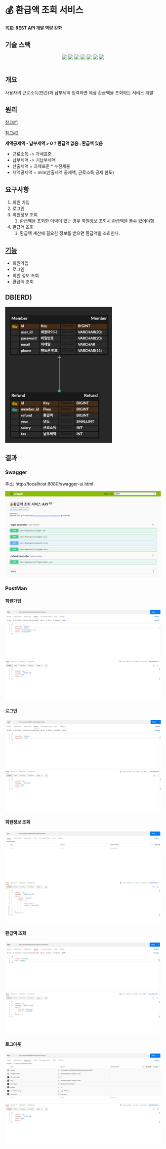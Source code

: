 # 💰 환급액 조회 서비스
**목표: REST API 개발 역량 강화**

## 기술 스택
<div align="center">
<img src="https://img.shields.io/badge/java-007396?style=for-the-badge&logo=java&logoColor=white">
<img src="https://img.shields.io/badge/springboot-6DB33F?style=for-the-badge&logo=springboot&logoColor=white">
<img src="https://img.shields.io/badge/springboot security-6DB33F?style=for-the-badge&logo=SpringSecurity&logoColor=white">
<img src="https://img.shields.io/badge/jpa-6DB33F?style=for-the-badge&logo=springboot&logoColor=white">
<img src="https://img.shields.io/badge/swagger-85EA2D?style=for-the-badge&logo=swagger&logoColor=white">
<img src="https://img.shields.io/badge/H2Database-004F9F?style=for-the-badge&logo=H2&logoColor=white">
<img src="https://img.shields.io/badge/postman-FF6C37?style=for-the-badge&logo=postman&logoColor=white">
</div><br>


## 개요
사용자의 근로소득(연간)과 납부세액 입력하면 예상 환급액을 조회하는 서비스 개발

## 원리
<a href="https://www.nts.go.kr/nts/cm/cntnts/cntntsView.do?mi=6596&cntntsId=7875">참고#1</a>

<a href="https://blog.3o3.co.kr/220517-insight/">참고#2</a>

**세액공제액 - 납부세액 > 0 ? 환급액 없음 : 환급액 있음**
* 근로소득 -> 과세표준
* 납부세액 -> 기납부세액
* 산출세액 = 과제표준 * 누진세율
* 세액공제액 = min(산출세액 공제액, 근로소득 공제 한도)

## 요구사항
1. 회원 가입
2. 로그인
3. 회원정보 조회
   1. 환급액을 조회한 이력이 있는 경우 회원정보 조회시 환급액을 볼수 있어야함
4. 환급액 조회
   1. 환급액 계산에 필요한 정보를 받으면 환급액을 조회한다.

## [기능](https://github.com/ssosee/myRefundApi/blob/master/API-Doc.md)
* 회원가입
* 로그인
* 회원 정보 조회
* 환급액 조회

## DB(ERD)

![DB.png](DB.png)

## 결과
### Swagger
주소: http://localhost:8080/swagger-ui.html

![Swagger.png](Swagger.png)

### PostMan
#### 회원가입
![회원가입.png](회원가입.png)

#### 로그인
![로그인.png](로그인.png)

#### 회원정보 조회
![회원정보_조회.png](회원정보_조회.png)

#### 환급액 조회
![환급액_조회.png](환급액_조회.png)

#### 로그아웃
![로그아웃.png](로그아웃.png)
